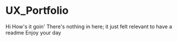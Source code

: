 # UX_Portfolio
Hi
How's it goin'
There's nothing in here; it just felt relevant to have a readme
Enjoy your day
